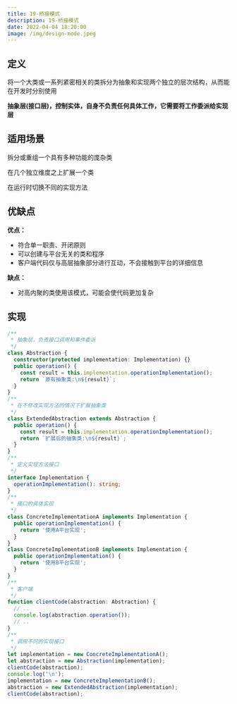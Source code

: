 ```yaml
---
title: 19-桥接模式
description: 19-桥接模式
date: 2022-04-04 18:20:00
image: /img/design-mode.jpeg
---
```



## 定义

将一个大类或一系列紧密相关的类拆分为抽象和实现两个独立的层次结构，从而能在开发时分别使用

**抽象层(接口层)，控制实体，自身不负责任何具体工作，它需要将工作委派给实现层**

## 适用场景

拆分或重组一个具有多种功能的庞杂类

在几个独立维度之上扩展一个类

在运行时切换不同的实现方法

## 优缺点

**优点：**
- 符合单一职责、开闭原则
- 可以创建与平台无关的类和程序
- 客户端代码仅与高层抽象部分进行互动，不会接触到平台的详细信息

**缺点：**
- 对高内聚的类使用该模式，可能会使代码更加复杂

## 实现

```ts
/**
 * 抽象层，负责接口调用和事件委派
 */
class Abstraction {
  constructor(protected implementation: Implementation) {}
  public operation() {
    const result = this.implementation.operationImplementation();
    return `原有抽象类:\n${result}`;
  }
}
/**
 * 在不修改实现方法的情况下扩展抽象类
 */
class ExtendedAbstraction extends Abstraction {
  public operation() {
    const result = this.implementation.operationImplementation();
    return `扩展后的抽象类:\n${result}`;
  }
}
/**
 * 定义实现方法接口
 */
interface Implementation {
  operationImplementation(): string;
}
/**
 * 接口的具体实现
 */
class ConcreteImplementationA implements Implementation {
  public operationImplementation() {
    return '使用A平台实现';
  }
}
class ConcreteImplementationB implements Implementation {
  public operationImplementation() {
    return '使用B平台实现';
  }
}
/**
 * 客户端
 */
function clientCode(abstraction: Abstraction) {
  // ..
  console.log(abstraction.operation());
  // ..
}
/**
 * 调用不同的实现接口
 */
let implementation = new ConcreteImplementationA();
let abstraction = new Abstraction(implementation);
clientCode(abstraction);
console.log('\n');
implementation = new ConcreteImplementationB();
abstraction = new ExtendedAbstraction(implementation);
clientCode(abstraction);
```